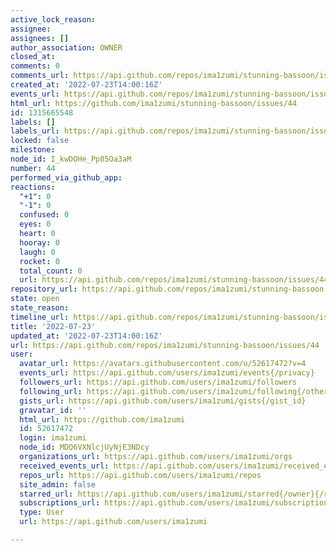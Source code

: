 ```yaml
---
active_lock_reason: 
assignee: 
assignees: []
author_association: OWNER
closed_at: 
comments: 0
comments_url: https://api.github.com/repos/ima1zumi/stunning-bassoon/issues/44/comments
created_at: '2022-07-23T14:00:16Z'
events_url: https://api.github.com/repos/ima1zumi/stunning-bassoon/issues/44/events
html_url: https://github.com/ima1zumi/stunning-bassoon/issues/44
id: 1315665548
labels: []
labels_url: https://api.github.com/repos/ima1zumi/stunning-bassoon/issues/44/labels{/name}
locked: false
milestone: 
node_id: I_kwDOHe_Pp85Oa3aM
number: 44
performed_via_github_app: 
reactions:
  "+1": 0
  "-1": 0
  confused: 0
  eyes: 0
  heart: 0
  hooray: 0
  laugh: 0
  rocket: 0
  total_count: 0
  url: https://api.github.com/repos/ima1zumi/stunning-bassoon/issues/44/reactions
repository_url: https://api.github.com/repos/ima1zumi/stunning-bassoon
state: open
state_reason: 
timeline_url: https://api.github.com/repos/ima1zumi/stunning-bassoon/issues/44/timeline
title: '2022-07-23'
updated_at: '2022-07-23T14:00:16Z'
url: https://api.github.com/repos/ima1zumi/stunning-bassoon/issues/44
user:
  avatar_url: https://avatars.githubusercontent.com/u/52617472?v=4
  events_url: https://api.github.com/users/ima1zumi/events{/privacy}
  followers_url: https://api.github.com/users/ima1zumi/followers
  following_url: https://api.github.com/users/ima1zumi/following{/other_user}
  gists_url: https://api.github.com/users/ima1zumi/gists{/gist_id}
  gravatar_id: ''
  html_url: https://github.com/ima1zumi
  id: 52617472
  login: ima1zumi
  node_id: MDQ6VXNlcjUyNjE3NDcy
  organizations_url: https://api.github.com/users/ima1zumi/orgs
  received_events_url: https://api.github.com/users/ima1zumi/received_events
  repos_url: https://api.github.com/users/ima1zumi/repos
  site_admin: false
  starred_url: https://api.github.com/users/ima1zumi/starred{/owner}{/repo}
  subscriptions_url: https://api.github.com/users/ima1zumi/subscriptions
  type: User
  url: https://api.github.com/users/ima1zumi

---
```

